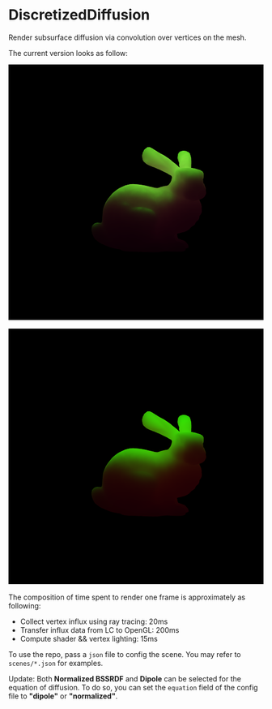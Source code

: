 # DiscretizedDiffusion

Render subsurface diffusion via convolution over vertices on the mesh.

The current version looks as follow:

![normalized bssrdf](https://github.com/LeonKang130/DiscretizedDiffusion/blob/main/result-scene-normalized.png)

![dipole](https://github.com/LeonKang130/DiscretizedDiffusion/blob/main/result-scene-dipole.png)

The composition of time spent to render one frame is approximately as following:

- Collect vertex influx using ray tracing: 20ms
- Transfer influx data from LC to OpenGL: 200ms
- Compute shader && vertex lighting: 15ms

To use the repo, pass a `json` file to config the scene. You may refer to `scenes/*.json` for examples.

Update: Both **Normalized BSSRDF** and **Dipole** can be selected for the equation of diffusion. To do so, you can set the `equation` field of the config file to **"dipole"** or **"normalized"**.
